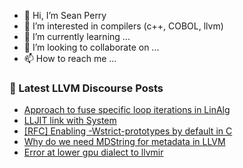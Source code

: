 - 👋 Hi, I’m Sean Perry
- 👀 I’m interested in compilers (c++, COBOL, llvm)
- 🌱 I’m currently learning ...
- 💞️ I’m looking to collaborate on ...
- 📫 How to reach me ...

<!---
s66perry/s66perry is a ✨ special ✨ repository because its `README.md` (this file) appears on your GitHub profile.
You can click the Preview link to take a look at your changes.
--->
### 📕 Latest LLVM Discourse Posts

<!-- DISCOURSE-LLVM:START -->
- [Approach to fuse specific loop iterations in LinAlg](https://discourse.llvm.org/t/approach-to-fuse-specific-loop-iterations-in-linalg/61116#post_12)
- [LLJIT link with System](https://discourse.llvm.org/t/lljit-link-with-system/61233#post_1)
- [[RFC] Enabling -Wstrict-prototypes by default in C](https://discourse.llvm.org/t/rfc-enabling-wstrict-prototypes-by-default-in-c/60521?page=3#post_41)
- [Why do we need MDString for metadata in LLVM](https://discourse.llvm.org/t/why-do-we-need-mdstring-for-metadata-in-llvm/61216#post_4)
- [Error at lower gpu dialect to llvmir](https://discourse.llvm.org/t/error-at-lower-gpu-dialect-to-llvmir/61197#post_7)
<!-- DISCOURSE-LLVM:END -->
